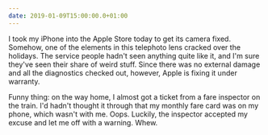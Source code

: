 ```yaml
---
date: 2019-01-09T15:00:00.0+01:00
---
```


I took my iPhone into the Apple Store today to get its camera fixed. Somehow, one of the elements in this telephoto lens cracked over the holidays. The service people hadn't seen anything quite like it, and I'm sure they've seen their share of weird stuff. Since there was no external damage and all the diagnostics checked out, however, Apple is fixing it under warranty.

Funny thing: on the way home, I almost got a ticket from a fare inspector on the train. I'd hadn't thought it through that my monthly fare card was on my phone, which wasn't with me. Oops. Luckily, the inspector accepted my excuse and let me off with a warning. Whew.
